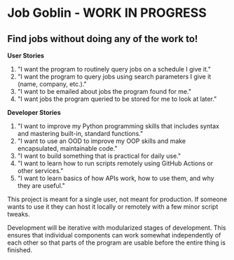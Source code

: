 # Job Goblin - WORK IN PROGRESS
## Find jobs without doing any of the work to!

**User Stories**
1. "I want the program to routinely query jobs on a schedule I give it."
2. "I want the program to query jobs using search parameters I give it (name, company, etc.)."
3. "I want to be emailed about jobs the program found for me."
4. "I want jobs the program queried to be stored for me to look at later."

**Developer Stories**
1. "I want to improve my Python programming skills that includes syntax and mastering built-in, standard functions."
2. "I want to use an OOD to improve my OOP skills and make encapsulated, maintainable code."
3. "I want to build something that is practical for daily use."
4. "I want to learn how to run scripts remotely using GitHub Actions or other services."
5. "I want to learn basics of how APIs work, how to use them, and why they are useful."

This project is meant for a single user, not meant for production. If someone wants to use it they can host it locally or remotely with a few minor script tweaks.

Development will be iterative with modularized stages of development. This ensures that individual components can work somewhat independently of each other so that parts of the program are usable before the entire thing is finished. 